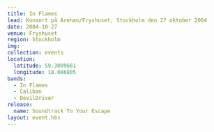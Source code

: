 ```yaml
---
title: In Flames
lead: Konsert på Arenan/Fryshuset, Stockholm den 27 oktober 2004
date: 2004-10-27
venue: Fryshuset
region: Stockholm
img:
collection: events
location:
  latitude: 59.3009661
  longitude: 18.086805
bands:
  - In Flames
  - Caliban
  - DevilDriver
release:
  name: Soundtrack To Your Escape
layout: event.hbs
---
```

